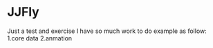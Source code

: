 # JJFly
Just a test and exercise
I have so much work to do example as follow:
1.core data
2.anmation
